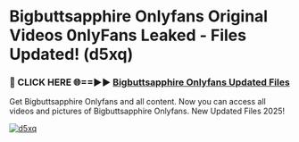 # Bigbuttsapphire Onlyfans Original Videos 0nlyFans Leaked - Files Updated! (d5xq)

<h3>🔴 CLICK HERE 🌐==►► <a href="https://tinyurl.com/ehrbuxhb" rel="nofollow">Bigbuttsapphire Onlyfans Updated Files</a></h3>

Get Bigbuttsapphire Onlyfans and all content. Now you can access all videos and pictures of Bigbuttsapphire Onlyfans. New Updated Files 2025!

[![d5xq](https://i.imgur.com/lVYEuWS.gif)](https://tinyurl.com/ehrbuxhb)
